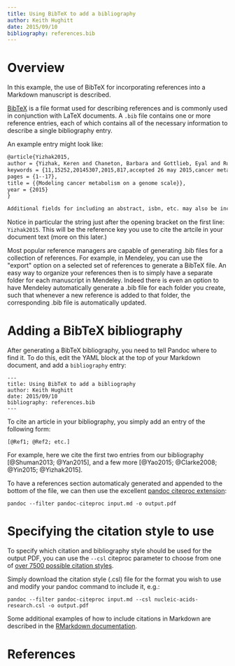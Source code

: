 ```yaml
---
title: Using BibTeX to add a bibliography
author: Keith Hughitt
date: 2015/09/10
bibliography: references.bib
---
```


Overview
========

In this example, the use of BibTeX for incorporating references into a Markdown
manuscript is described.

[BibTeX](http://www.bibtex.org/Format/) is a file format used for describing
references and is commonly used in conjunction with LaTeX documents. A `.bib`
file contains one or more reference entries, each of which contains all of the
necessary information to describe a single bibliography entry.

An example entry might look like:

```tex
@article{Yizhak2015,
author = {Yizhak, Keren and Chaneton, Barbara and Gottlieb, Eyal and Ruppin, Eytan},
keywords = {11,15252,20145307,2015,817,accepted 26 may 2015,cancer metabolism,doi 10,genome-scale simulations,metabolic modeling,mol syst biol,msb,received 22 october 2014,revised 4 april},
pages = {1--17},
title = {{Modeling cancer metabolism on a genome scale}},
year = {2015}
}

Additional fields for including an abstract, isbn, etc. may also be included.
```

Notice in particular the string just after the opening bracket on the first
line: `Yizhak2015`. This will be the reference key you use to cite the artcile
in your document text (more on this later.)

Most popular reference managers are capable of generating .bib files for a
collection of references. For example, in Mendeley, you can use the "export"
option on a selected set of references to generate a BibTeX file. An easy way to
organize your references then is to simply have a separate folder for each
manuscript in Mendeley. Indeed there is even an option to have Mendeley
automatically generate a .bib file for each folder you create, such that
whenever a new reference is added to that folder, the corresponding .bib file
is automatically updated.

Adding a BibTeX bibliography
============================

After generating a BibTeX bibliography, you need to tell Pandoc where to find
it. To do this, edit the YAML block at the top of your Markdown document, and
add a `bibliography` entry:

```
---
title: Using BibTeX to add a bibliography
author: Keith Hughitt
date: 2015/09/10
bibliography: references.bib
---
```

To cite an article in your bibliography, you simply add an entry of the
following form:

```
[@Ref1; @Ref2; etc.]
```

For example, here we cite the first two entries from our bibliography
[@Shuman2013; @Yan2015], and a few more [@Yao2015; @Clarke2008; @Yin2015;
@Yizhak2015].

To have a references section automaticaly generated and appended to the bottom
of the file, we can then use the excellent [pandoc citeproc
extension](https://github.com/jgm/pandoc-citeproc):

```
pandoc --filter pandoc-citeproc input.md -o output.pdf
```

Specifying the citation style to use
====================================

To specify which citation and bibliography style should be used for the output
PDF, you can use the `--csl` citeproc parameter to choose from one of [over 7500
possible citation styles](https://github.com/citation-style-language/styles).

Simply download the citation style (.csl) file for the format you wish to use
and modify your pandoc command to include it, e.g.:

```
pandoc --filter pandoc-citeproc input.md --csl nucleic-acids-research.csl -o output.pdf
```

Some additional examples of how to include citations in Markdown are described
in the [RMarkdown documentation](http://rmarkdown.rstudio.com/authoring_bibliographies_and_citations.html).


References
==========

